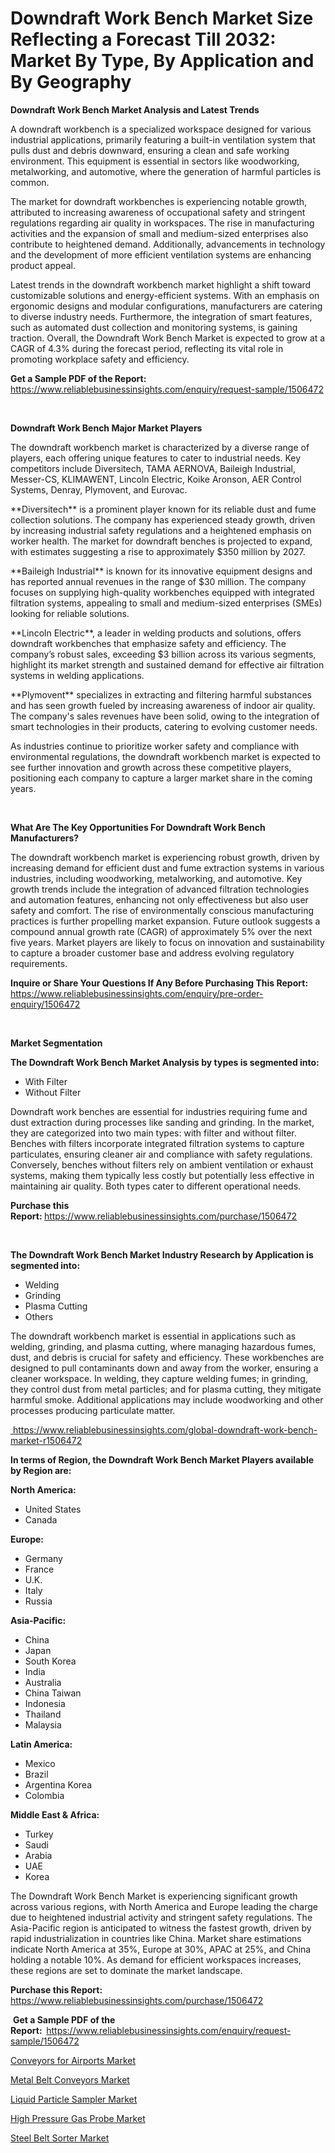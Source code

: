 <p><h1>Downdraft Work Bench Market Size Reflecting a Forecast Till 2032: Market By Type, By Application and By Geography</h1></p><p><strong>Downdraft Work Bench Market Analysis and Latest Trends</strong></p>
<p><p>A downdraft workbench is a specialized workspace designed for various industrial applications, primarily featuring a built-in ventilation system that pulls dust and debris downward, ensuring a clean and safe working environment. This equipment is essential in sectors like woodworking, metalworking, and automotive, where the generation of harmful particles is common.</p><p>The market for downdraft workbenches is experiencing notable growth, attributed to increasing awareness of occupational safety and stringent regulations regarding air quality in workspaces. The rise in manufacturing activities and the expansion of small and medium-sized enterprises also contribute to heightened demand. Additionally, advancements in technology and the development of more efficient ventilation systems are enhancing product appeal.</p><p>Latest trends in the downdraft workbench market highlight a shift toward customizable solutions and energy-efficient systems. With an emphasis on ergonomic designs and modular configurations, manufacturers are catering to diverse industry needs. Furthermore, the integration of smart features, such as automated dust collection and monitoring systems, is gaining traction. Overall, the Downdraft Work Bench Market is expected to grow at a CAGR of 4.3% during the forecast period, reflecting its vital role in promoting workplace safety and efficiency.</p></p>
<p><strong>Get a Sample PDF of the Report:&nbsp;</strong> <a href="https://www.reliablebusinessinsights.com/enquiry/request-sample/1506472?utm_campaign=57&utm_medium=2&utm_source=Github&utm_content=ia&utm_term=23032025&utm_id=downdraft-work-bench">https://www.reliablebusinessinsights.com/enquiry/request-sample/1506472</a></p>
<p>&nbsp;</p>
<p><strong>Downdraft Work Bench Major Market Players</strong></p>
<p><p>The downdraft workbench market is characterized by a diverse range of players, each offering unique features to cater to industrial needs. Key competitors include Diversitech, TAMA AERNOVA, Baileigh Industrial, Messer-CS, KLIMAWENT, Lincoln Electric, Koike Aronson, AER Control Systems, Denray, Plymovent, and Eurovac.</p><p>**Diversitech** is a prominent player known for its reliable dust and fume collection solutions. The company has experienced steady growth, driven by increasing industrial safety regulations and a heightened emphasis on worker health. The market for downdraft benches is projected to expand, with estimates suggesting a rise to approximately $350 million by 2027.</p><p>**Baileigh Industrial** is known for its innovative equipment designs and has reported annual revenues in the range of $30 million. The company focuses on supplying high-quality workbenches equipped with integrated filtration systems, appealing to small and medium-sized enterprises (SMEs) looking for reliable solutions.</p><p>**Lincoln Electric**, a leader in welding products and solutions, offers downdraft workbenches that emphasize safety and efficiency. The company’s robust sales, exceeding $3 billion across its various segments, highlight its market strength and sustained demand for effective air filtration systems in welding applications.</p><p>**Plymovent** specializes in extracting and filtering harmful substances and has seen growth fueled by increasing awareness of indoor air quality. The company's sales revenues have been solid, owing to the integration of smart technologies in their products, catering to evolving customer needs.</p><p>As industries continue to prioritize worker safety and compliance with environmental regulations, the downdraft workbench market is expected to see further innovation and growth across these competitive players, positioning each company to capture a larger market share in the coming years.</p></p>
<p>&nbsp;</p>
<p><strong>What Are The Key Opportunities For Downdraft Work Bench Manufacturers?</strong></p>
<p><p>The downdraft workbench market is experiencing robust growth, driven by increasing demand for efficient dust and fume extraction systems in various industries, including woodworking, metalworking, and automotive. Key growth trends include the integration of advanced filtration technologies and automation features, enhancing not only effectiveness but also user safety and comfort. The rise of environmentally conscious manufacturing practices is further propelling market expansion. Future outlook suggests a compound annual growth rate (CAGR) of approximately 5% over the next five years. Market players are likely to focus on innovation and sustainability to capture a broader customer base and address evolving regulatory requirements.</p></p>
<p><strong>Inquire or Share Your Questions If Any Before Purchasing This Report:</strong> <a href="https://www.reliablebusinessinsights.com/enquiry/pre-order-enquiry/1506472?utm_campaign=57&utm_medium=2&utm_source=Github&utm_content=ia&utm_term=23032025&utm_id=downdraft-work-bench">https://www.reliablebusinessinsights.com/enquiry/pre-order-enquiry/1506472</a></p>
<p>&nbsp;</p>
<p><strong>Market Segmentation</strong></p>
<p><strong>The Downdraft Work Bench Market Analysis by types is segmented into:</strong></p>
<p><ul><li>With Filter</li><li>Without Filter</li></ul></p>
<p><p>Downdraft work benches are essential for industries requiring fume and dust extraction during processes like sanding and grinding. In the market, they are categorized into two main types: with filter and without filter. Benches with filters incorporate integrated filtration systems to capture particulates, ensuring cleaner air and compliance with safety regulations. Conversely, benches without filters rely on ambient ventilation or exhaust systems, making them typically less costly but potentially less effective in maintaining air quality. Both types cater to different operational needs.</p></p>
<p><strong>Purchase this Report:&nbsp;</strong><a href="https://www.reliablebusinessinsights.com/purchase/1506472?utm_campaign=57&utm_medium=2&utm_source=Github&utm_content=ia&utm_term=23032025&utm_id=downdraft-work-bench">https://www.reliablebusinessinsights.com/purchase/1506472</a></p>
<p>&nbsp;</p>
<p><strong>The Downdraft Work Bench Market Industry Research by Application is segmented into:</strong></p>
<p><ul><li>Welding</li><li>Grinding</li><li>Plasma Cutting</li><li>Others</li></ul></p>
<p><p>The downdraft workbench market is essential in applications such as welding, grinding, and plasma cutting, where managing hazardous fumes, dust, and debris is crucial for safety and efficiency. These workbenches are designed to pull contaminants down and away from the worker, ensuring a cleaner workspace. In welding, they capture welding fumes; in grinding, they control dust from metal particles; and for plasma cutting, they mitigate harmful smoke. Additional applications may include woodworking and other processes producing particulate matter.</p></p>
<p><a href="https://www.reliablebusinessinsights.com/global-downdraft-work-bench-market-r1506472?utm_campaign=57&utm_medium=2&utm_source=Github&utm_content=ia&utm_term=23032025&utm_id=downdraft-work-bench">&nbsp;https://www.reliablebusinessinsights.com/global-downdraft-work-bench-market-r1506472</a></p>
<p><strong>In terms of Region, the Downdraft Work Bench Market Players available by Region are:</strong></p>
<p>
    <p> <strong> North America: </strong>
        <ul>
            <li>United States</li>
            <li>Canada</li>
        </ul>
        </p> 
    <p> <strong> Europe: </strong>
        <ul>
            <li>Germany</li>
            <li>France</li>
            <li>U.K.</li>
            <li>Italy</li>
            <li>Russia</li>
        </ul>
        </p> 
    <p> <strong> Asia-Pacific: </strong>
        <ul>
            <li>China</li>
            <li>Japan</li>
            <li>South Korea</li>
            <li>India</li>
            <li>Australia</li>
            <li>China Taiwan</li>
            <li>Indonesia</li>
            <li>Thailand</li>
            <li>Malaysia</li>
        </ul>
        </p> 
    <p> <strong> Latin America: </strong>
        <ul>
            <li>Mexico</li>
            <li>Brazil</li>
            <li>Argentina Korea</li>
            <li>Colombia</li>
        </ul>
        </p> 
    <p> <strong> Middle East & Africa: </strong>
        <ul>
            <li>Turkey</li>
            <li>Saudi</li>
            <li>Arabia</li>
            <li>UAE</li>
            <li>Korea</li>
        </ul>
    </p>
    </p>
<p><p>The Downdraft Work Bench Market is experiencing significant growth across various regions, with North America and Europe leading the charge due to heightened industrial activity and stringent safety regulations. The Asia-Pacific region is anticipated to witness the fastest growth, driven by rapid industrialization in countries like China. Market share estimations indicate North America at 35%, Europe at 30%, APAC at 25%, and China holding a notable 10%. As demand for efficient workspaces increases, these regions are set to dominate the market landscape.</p></p>
<p><strong>Purchase this Report: </strong><a href="https://www.reliablebusinessinsights.com/purchase/1506472?utm_campaign=57&utm_medium=2&utm_source=Github&utm_content=ia&utm_term=23032025&utm_id=downdraft-work-bench">https://www.reliablebusinessinsights.com/purchase/1506472</a></p>
<p>&nbsp;<strong>Get a Sample PDF of the Report:&nbsp;&nbsp;</strong><a href="https://www.reliablebusinessinsights.com/enquiry/request-sample/1506472?utm_campaign=57&utm_medium=2&utm_source=Github&utm_content=ia&utm_term=23032025&utm_id=downdraft-work-bench">https://www.reliablebusinessinsights.com/enquiry/request-sample/1506472</a></p>
<p><strong></strong></p>
<p><p><a href="https://github.com/siriocooch4a/Market-Research-Report-List-1/blob/main/conveyors-for-airports-market.md?utm_campaign=57&utm_medium=2&utm_source=Github&utm_content=ia&utm_term=23032025&utm_id=downdraft-work-bench">Conveyors for Airports Market</a></p><p><a href="https://github.com/pupekironim/Market-Research-Report-List-1/blob/main/metal-belt-conveyors-market.md?utm_campaign=57&utm_medium=2&utm_source=Github&utm_content=ia&utm_term=23032025&utm_id=downdraft-work-bench">Metal Belt Conveyors Market</a></p><p><a href="https://github.com/sakuniniray98/Market-Research-Report-List-1/blob/main/liquid-particle-sampler-market.md?utm_campaign=57&utm_medium=2&utm_source=Github&utm_content=ia&utm_term=23032025&utm_id=downdraft-work-bench">Liquid Particle Sampler Market</a></p><p><a href="https://github.com/snakewaduddx/Market-Research-Report-List-1/blob/main/high-pressure-gas-probe-market.md?utm_campaign=57&utm_medium=2&utm_source=Github&utm_content=ia&utm_term=23032025&utm_id=downdraft-work-bench">High Pressure Gas Probe Market</a></p><p><a href="https://github.com/yakobotege/Market-Research-Report-List-1/blob/main/steel-belt-sorter-market.md?utm_campaign=57&utm_medium=2&utm_source=Github&utm_content=ia&utm_term=23032025&utm_id=downdraft-work-bench">Steel Belt Sorter Market</a></p></p>